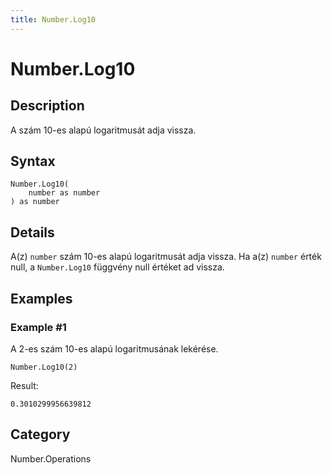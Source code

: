 ```yaml
---
title: Number.Log10
---
```


# Number.Log10


## Description

A szám 10-es alapú logaritmusát adja vissza.


## Syntax

```powerquery
Number.Log10(
    number as number
) as number
```


## Details

A(z) <code>number</code> szám 10-es alapú logaritmusát adja vissza. Ha a(z) <code>number</code> érték null, a <code>Number.Log10</code> függvény null értéket ad vissza.


## Examples

### Example #1 
A 2-es szám 10-es alapú logaritmusának lekérése.
```powerquery
Number.Log10(2)
```

Result: 
```powerquery
0.3010299956639812
```




## Category
Number.Operations
